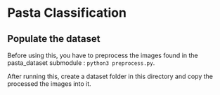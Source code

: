 # Pasta Classification

## Populate the dataset

Before using this, you have to preprocess the images found in the pasta_dataset submodule : `python3 preprocess.py`.

After running this, create a dataset folder in this directory and copy the processed the images into it.